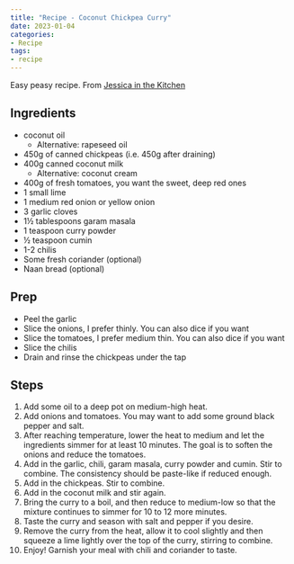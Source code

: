 ```yaml
---
title: "Recipe - Coconut Chickpea Curry"
date: 2023-01-04
categories:
- Recipe
tags:
- recipe
---
```


Easy peasy recipe. From [Jessica in the Kitchen](https://jessicainthekitchen.com/coconut-chickpea-curry-recipe/)

## Ingredients
* coconut oil
  - Alternative: rapeseed oil
* 450g of canned chickpeas (i.e. 450g after draining)
* 400g canned coconut milk
  - Alternative: coconut cream
* 400g of fresh tomatoes, you want the sweet, deep red ones
* 1 small lime
* 1 medium red onion or yellow onion
* 3 garlic cloves
* 1½ tablespoons garam masala
* 1 teaspoon curry powder
* ½ teaspoon cumin
* 1-2 chilis
* Some fresh coriander (optional)
* Naan bread (optional)

## Prep
* Peel the garlic
* Slice the onions, I prefer thinly. You can also dice if you want
* Slice the tomatoes, I prefer medium thin. You can also dice if you want
* Slice the chilis
* Drain and rinse the chickpeas under the tap

## Steps
1. Add some oil to a deep pot on medium-high heat.
2. Add onions and tomatoes. You may want to add some ground black pepper and salt.
3. After reaching temperature, lower the heat to medium and let the ingredients simmer for at least 10 minutes. The goal is to soften the onions and reduce the tomatoes.
4. Add in the garlic, chili, garam masala, curry powder and cumin. Stir to combine. The consistency should be paste-like if reduced enough.
5. Add in the chickpeas. Stir to combine.
6. Add in the coconut milk and stir again.
7. Bring the curry to a boil, and then reduce to medium-low so that the mixture continues to simmer for 10 to 12 more minutes.
8. Taste the curry and season with salt and pepper if you desire. 
9. Remove the curry from the heat, allow it to cool slightly and then squeeze a lime lightly over the top of the curry, stirring to combine.
10. Enjoy! Garnish your meal with chili and coriander to taste.
